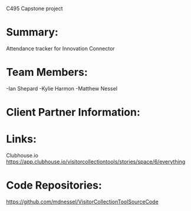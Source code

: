 C495 Capstone project

# Summary:
Attendance tracker for Innovation Connector

# Team Members:
-Ian Shepard 
-Kylie Harmon
-Matthew Nessel

# Client Partner Information:

# Links:
Clubhouse.io https://app.clubhouse.io/visitorcollectiontools/stories/space/6/everything

# Code Repositories:
https://github.com/mdnessel/VisitorCollectionToolSourceCode
